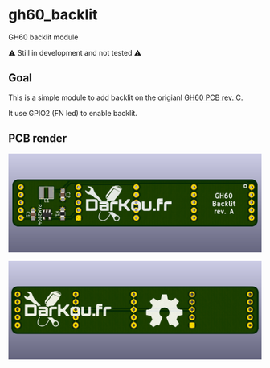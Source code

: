 # gh60_backlit
GH60 backlit module

:warning: Still in development and not tested :warning:

## Goal

This is a simple module to add backlit on the origianl [GH60 PCB rev. C](http://blog.komar.be/projects/gh60-programmable-keyboard/).

It use GPIO2 (FN led) to enable backlit.

## PCB render

![PCB](./Previews/BACK.png "PCB")

![PCB](./Previews/FRONT.png "PCB Front")

